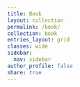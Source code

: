 ```yaml
---
title: Book
layout: collection
permalink: /book/
collection: book
entries_layout: grid
classes: wide
sidebar:
  nav: sidebar
author_profile: false
share: true
---
```

